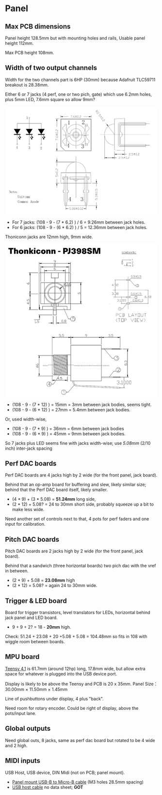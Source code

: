 # Panel

## Max PCB dimensions

Panel height 128.5mm but with mounting holes and rails, 
Usable panel height 112mm.

Max PCB height 108mm. 

## Width of two output channels

Width for the two channels part is 6HP (30mm)
because Adafruit TLC59711 breakout is 28.38mm.

Either 6 or 7 jacks (4 perf, one or two pich, gate) 
which use 6.2mm holes,
plus 5mm LED, 7.6mm square so allow 9mm?

![LED](./img/FD-115TRGB.png)

- For 7 jacks: (108 - 9 - (7 * 6.2) ) / 6 = 9.26mm between jack holes.
- For 6 jacks: (108 - 9 - (6 * 6.2) ) / 5 = 12.36mm between jack holes.

Thoniconn jacks are 12mm high, 9mm wide.

![Thonkiconn](./img/thonkiconn-pj398sm.jpg)

- (108 - 9 - (7 * 12) ) = 15mm = 3mm between jack bodies, seems tight.
- (108 - 9 - (6 * 12) ) = 27mm = 5.4mm between jack bodies.

Or, used width-wise,

- (108 - 9 - (7 * 9) ) = 36mm = 6mm between jack bodies
- (108 - 9 - (6 * 9) ) = 45mm = 9mm between jack bodies.

So 7 jacks plus LED seems fine with jacks width-wise;
use *5.08mm* (2/10 inch) inter-jack spacing

## Perf DAC boards

Perf DAC boards are 4 jacks high by 2 wide (for the front panel, jack board).

Behind that an op-amp board for buffering and slew, likely similar size;
behind that the Perf DAC board itself, likely smaller.

- (4 * 9) + (3 * 5.08) = **51.24mm** long side,
- (2 * 12) + 5.08? = 24 to 30mm short side, probably squeeze up a bit to make less wide.

Need another set of controls next to that,
4 pots for perf faders and one input for calibration.

## Pitch DAC boards

Pitch DAC boards are 2 jacks high by 2 wide (for the front panel, jack board).

Behind that a sandwich (three horizontal boards) two pich dac with the vref in between.

- (2 * 9) + 5.08 = **23.08mm** high
- (2 * 12) = 5.08? = again 24 to 30mm wide.

## Trigger & LED board

Board for trigger transistors, level translators for LEDs, horizontal behind jack panel and LED board.

- 9 + 9 + 2? = 18 - **20mm** high.

Check: 51.24 + 23.08 + 20 +5.08 + 5.08 = 104.48mm so fits in 108 with wiggle room between boards.

## MPU board

[Teensy 4.1](https://www.pjrc.com/store/teensy41.html) is 61.7mm (around 12hp) long, 17.8mm wide, but allow extra space for whatever is plugged into the USB device port.

Display is likely to be above the Teensy and PCB is 20 x 35mm.
Panel Size：30.00mm × 11.50mm × 1.45mm

Line of pushbuttons under display, 4 plus "back".

Need room for rotary encoder. Could be right of display, above the pots/input lane.

## Global outputs

Need global outs, 8 jacks, same as perf dac board but rotated to be 4 wide and 2 high.

## MIDI inputs

USB Host, USB device, DIN Midi (not on PCB; panel mount).

- [Panel mount USB-B to Micro-B cable](https://www.sparkfun.com/products/15463)
(M3 holes 28.5mm spacing)
- [USB host cable](https://www.pjrc.com/store/cable_usb_host_t36.html) no data sheet; **GOT**
